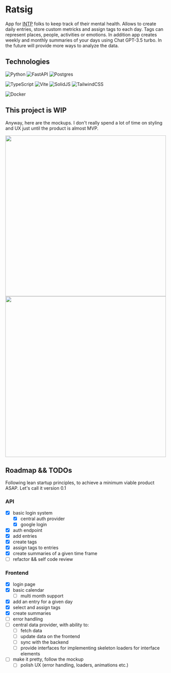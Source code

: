 # Ratsig
App for [INTP](https://www.16personalities.com/intp-personality) folks to keep track of their mental health. Allows to create daily entries, store custom metricks and assign tags to each day. Tags can represent places, people, activities or emotions. In addition app creates weekly and monthly summaries of your days using Chat GPT-3.5 turbo. In the future will provide more ways to analyze the data.

## Technologies
![Python](https://img.shields.io/badge/python-3670A0?style=for-the-badge&logo=python&logoColor=ffdd54) ![FastAPI](https://img.shields.io/badge/FastAPI-005571?style=for-the-badge&logo=fastapi) ![Postgres](https://img.shields.io/badge/postgres-%23316192.svg?style=for-the-badge&logo=postgresql&logoColor=white)

![TypeScript](https://img.shields.io/badge/typescript-%23007ACC.svg?style=for-the-badge&logo=typescript&logoColor=white) ![Vite](https://img.shields.io/badge/vite-%23646CFF.svg?style=for-the-badge&logo=vite&logoColor=white) ![SolidJS](https://img.shields.io/badge/SolidJS-2c4f7c?style=for-the-badge&logo=solid&logoColor=c8c9cb) ![TailwindCSS](https://img.shields.io/badge/tailwindcss-%2338B2AC.svg?style=for-the-badge&logo=tailwind-css&logoColor=white)

![Docker](https://img.shields.io/badge/docker-%230db7ed.svg?style=for-the-badge&logo=docker&logoColor=white)

## This project is WIP
Anyway, here are the mockups. I don't really spend a lot of time on styling and UX just until the product is almost MVP.

<img src="https://iili.io/Jj2ncf2.png" width="500">
<img src="https://iili.io/Jj2xLAX.png" width="500">


## Roadmap && TODOs
Following lean startup principles, to achieve a minimum viable product ASAP. Let's call it version 0.1
### API
- [x] basic login system
  - [x] central auth provider
  - [x] google login
- [x] auth endpoint
- [x] add entries
- [x] create tags
- [x] assign tags to entries
- [x] create summaries of a given time frame
- [ ] refactor && self code review

### Frontend
- [x] login page
- [x] basic calendar
  - [ ] multi month support
- [x] add an entry for a given day
- [x] select and assign tags
- [x] create summaries
- [ ] error handling
- [ ] central data provider, with ability to:
  - [ ] fetch data
  - [ ] update data on the frontend
  - [ ] sync with the backend
  - [ ] provide interfaces for implementing skeleton loaders for interface elements 
- [ ] make it pretty, follow the mockup
  - [ ] polish UX (error handling, loaders, animations etc.)  
